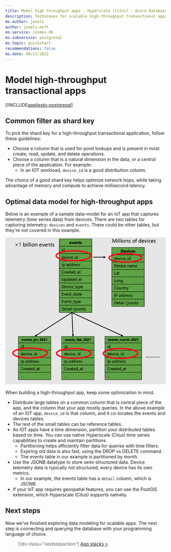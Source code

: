 ```yaml
---
title: Model high throughput apps - Hyperscale (Citus) - Azure Database for PostgreSQL
description: Techniques for scalable high-throughput transactional apps
ms.author: jonels
author: jonels-msft
ms.service: cosmos-db
ms.subservice: postgresql
ms.topic: quickstart
recommendations: false
ms.date: 08/11/2022
---
```


# Model high-throughput transactional apps

[!INCLUDE[appliesto-postgresql](../includes/appliesto-postgresql.md)]

## Common filter as shard key

To pick the shard key for a high-throughput transactional application, follow
these guidelines:

* Choose a column that is used for point lookups and is present in most
  create, read, update, and delete operations.
* Choose a column that is a natural dimension in the data, or a central piece
  of the application. For example:
  * In an IOT workload, `device_id` is a good distribution column.

The choice of a good shard key helps optimize network hops, while taking
advantage of memory and compute to achieve millisecond latency.

## Optimal data model for high-throughput apps

Below is an example of a sample data-model for an IoT app that captures
telemetry (time series data) from devices. There are two tables for capturing
telemetry: `devices` and `events`. There could be other tables, but they're not
covered in this example.

![Diagram of events and devices tables, and partitions of events.](media/howto-hyperscale-build-scalable-apps/high-throughput-data-model.png)

When building a high-throughput app, keep some optimization in mind.

* Distribute large tables on a common column that is central piece of the app,
  and the column that your app mostly queries. In the above example of an IOT
  app, `device_id` is that column, and it co-locates the events and devices
  tables.
* The rest of the small tables can be reference tables.
* As IOT apps have a time dimension, partition your distributed tables based on
  time. You can use native Hyperscale (Citus) time series capabilities to
  create and maintain partitions.
  * Partitioning helps efficiently filter data for queries with time filters.
  * Expiring old data is also fast, using the DROP vs DELETE command.
  * The events table in our example is partitioned by month.
* Use the JSONB datatype to store semi-structured data. Device telemetry
  data is typically not structured, every device has its own metrics.
  * In our example,  the events table has a `detail` column, which is JSONB.
* If your IoT app requires geospatial features, you can use the PostGIS
  extension, which Hyperscale (Citus) supports natively.

## Next steps

Now we've finished exploring data modeling for scalable apps. The next step is
connecting and querying the database with your programming language of choice.

> [!div class="nextstepaction"]
> [App stacks >](quickstart-app-stacks-overview.md)
